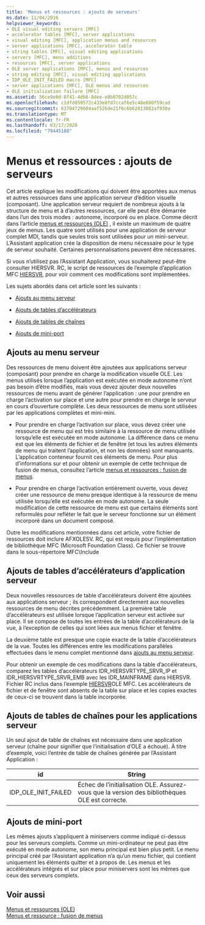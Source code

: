 ```yaml
---
title: 'Menus et ressources : ajouts de serveurs'
ms.date: 11/04/2016
helpviewer_keywords:
- OLE visual editing servers [MFC]
- accelerator tables [MFC], server applications
- visual editing [MFC], application menus and resources
- server applications [MFC], accelerator table
- string tables [MFC], visual editing applications
- servers [MFC], menu additions
- resources [MFC], server applications
- OLE server applications [MFC], menus and resources
- string editing [MFC], visual editing applications
- IDP_OLE_INIT_FAILED macro [MFC]
- server applications [MFC], OLE menus and resources
- OLE initialization failure [MFC]
ms.assetid: 56ce9e8d-8f41-4db8-8dee-e8b0702d057c
ms.openlocfilehash: c1dfd059572c433e8fd7ccaf6e5c48e880f59cad
ms.sourcegitcommit: 63784729604aaf526de21f6c6b62813882af930a
ms.translationtype: MT
ms.contentlocale: fr-FR
ms.lasthandoff: 03/17/2020
ms.locfileid: "79445188"
---
```

# <a name="menus-and-resources-server-additions"></a>Menus et ressources : ajouts de serveurs

Cet article explique les modifications qui doivent être apportées aux menus et autres ressources dans une application serveur d’édition visuelle (composant). Une application serveur requiert de nombreux ajouts à la structure de menu et à d’autres ressources, car elle peut être démarrée dans l’un des trois modes : autonome, incorporé ou en place. Comme décrit dans l’article [menus et ressources (OLE)](../mfc/menus-and-resources-ole.md) , il existe un maximum de quatre jeux de menus. Les quatre sont utilisés pour une application de serveur complet MDI, tandis que seules trois sont utilisées pour un mini-serveur. L’Assistant application crée la disposition de menu nécessaire pour le type de serveur souhaité. Certaines personnalisations peuvent être nécessaires.

Si vous n’utilisez pas l’Assistant Application, vous souhaiterez peut-être consulter HIERSVR. RC, le script de ressources de l’exemple d’application MFC [HIERSVR](../overview/visual-cpp-samples.md), pour voir comment ces modifications sont implémentées.

Les sujets abordés dans cet article sont les suivants :

- [Ajouts au menu serveur](#_core_server_menu_additions)

- [Ajouts de tables d’accélérateurs](#_core_server_application_accelerator_table_additions)

- [Ajouts de tables de chaînes](../mfc/menus-and-resources-container-additions.md)

- [Ajouts de mini-port](#_core_mini.2d.server_additions)

##  <a name="_core_server_menu_additions"></a>Ajouts au menu serveur

Des ressources de menu doivent être ajoutées aux applications serveur (composant) pour prendre en charge la modification visuelle OLE. Les menus utilisés lorsque l’application est exécutée en mode autonome n’ont pas besoin d’être modifiés, mais vous devez ajouter deux nouvelles ressources de menu avant de générer l’application : une pour prendre en charge l’activation sur place et une autre pour prendre en charge le serveur en cours d’ouverture complète. Les deux ressources de menu sont utilisées par les applications complètes et mini-mini.

- Pour prendre en charge l’activation sur place, vous devez créer une ressource de menu qui est très similaire à la ressource de menu utilisée lorsqu’elle est exécutée en mode autonome. La différence dans ce menu est que les éléments de fichier et de fenêtre (et tous les autres éléments de menu qui traitent l’application, et non les données) sont manquants. L’application conteneur fournit ces éléments de menu. Pour plus d’informations sur et pour obtenir un exemple de cette technique de fusion de menus, consultez l’article [menus et ressources : fusion de menus](../mfc/menus-and-resources-menu-merging.md).

- Pour prendre en charge l’activation entièrement ouverte, vous devez créer une ressource de menu presque identique à la ressource de menu utilisée lorsqu’elle est exécutée en mode autonome. La seule modification de cette ressource de menu est que certains éléments sont reformulés pour refléter le fait que le serveur fonctionne sur un élément incorporé dans un document composé.

Outre les modifications mentionnées dans cet article, votre fichier de ressources doit inclure AFXOLESV. RC, qui est requis pour l’implémentation de bibliothèque MFC (Microsoft Foundation Class). Ce fichier se trouve dans le sous-répertoire MFC\Include

##  <a name="_core_server_application_accelerator_table_additions"></a>Ajouts de tables d’accélérateurs d’application serveur

Deux nouvelles ressources de table d’accélérateurs doivent être ajoutées aux applications serveur ; ils correspondent directement aux nouvelles ressources de menu décrites précédemment. La première table d’accélérateurs est utilisée lorsque l’application serveur est activée sur place. Il se compose de toutes les entrées de la table d’accélérateurs de la vue, à l’exception de celles qui sont liées aux menus fichier et fenêtre.

La deuxième table est presque une copie exacte de la table d’accélérateurs de la vue. Toutes les différences entre les modifications parallèles effectuées dans le menu complet mentionné dans [ajouts au menu serveur](#_core_server_menu_additions).

Pour obtenir un exemple de ces modifications dans la table d’accélérateurs, comparez les tables d’accélérateurs IDR_HIERSVRTYPE_SRVR_IP et IDR_HIERSVRTYPE_SRVR_EMB avec les IDR_MAINFRAME dans HIERSVR. Fichier RC inclus dans l’exemple [HIERSVR](../overview/visual-cpp-samples.md)OLE MFC. Les accélérateurs de fichier et de fenêtre sont absents de la table sur place et les copies exactes de ceux-ci se trouvent dans la table incorporée.

##  <a name="_core_string_table_additions_for_server_applications"></a>Ajouts de tables de chaînes pour les applications serveur

Un seul ajout de table de chaînes est nécessaire dans une application serveur (chaîne pour signifier que l’initialisation d’OLE a échoué). À titre d’exemple, voici l’entrée de table de chaînes générée par l’Assistant Application :

|id|String|
|--------|------------|
|IDP_OLE_INIT_FAILED|Échec de l’initialisation OLE. Assurez-vous que la version des bibliothèques OLE est correcte.|

##  <a name="_core_mini.2d.server_additions"></a>Ajouts de mini-port

Les mêmes ajouts s’appliquent à miniservers comme indiqué ci-dessus pour les serveurs complets. Comme un mini-ordinateur ne peut pas être exécuté en mode autonome, son menu principal est bien plus petit. Le menu principal créé par l’Assistant application n’a qu’un menu fichier, qui contient uniquement les éléments quitter et à propos de. Les menus et les accélérateurs intégrés et sur place pour miniservers sont les mêmes que ceux des serveurs complets.

## <a name="see-also"></a>Voir aussi

[Menus et ressources (OLE)](../mfc/menus-and-resources-ole.md)<br/>
[Menus et ressource : fusion de menus](../mfc/menus-and-resources-menu-merging.md)
